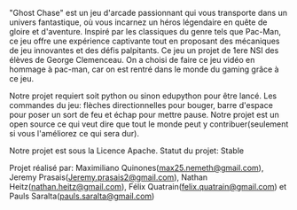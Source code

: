 "Ghost Chase" est un jeu d'arcade passionnant qui vous transporte dans un univers fantastique, où vous incarnez un héros légendaire en quête de gloire et d'aventure. Inspiré par les classiques du genre tels que Pac-Man, ce jeu offre une expérience captivante tout en proposant des mécaniques de jeu innovantes et des défis palpitants. Ce jeu un projet de 1ere NSI des élèves de George Clemenceau. On a choisi de faire ce jeu vidéo en hommage à pac-man, car on est rentré dans le monde du gaming grâce à ce jeu.

Notre projet requiert soit python ou sinon edupython pour être lancé. 
Les commandes du jeu: flèches directionnelles pour bouger, barre d'espace pour poser un sort de feu et échap pour mettre pause.
Notre projet est un open source ce qui veut dire que tout le monde peut y contribuer(seulement si vous l'améliorez ce qui sera dur).

Notre projet est sous la Licence Apache. 
Statut du projet: Stable

Projet réalisé par: Maximiliano Quinones(max25.nemeth@gmail.com), Jeremy Prasais(Jeremy.prasais2@gmail.com), Nathan Heitz(nathan.heitz@gmail.com), Félix Quatrain(felix.quatrain@gmail.com) et Pauls Saralta(pauls.saralta@gmail.com)
